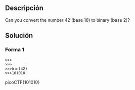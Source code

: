 ## Descripción
Can you convert the number 42 (base 10) to binary (base 2)?
## Solución 

### Forma 1 
```
>>>
>>>
>>>bin(42)
>>>101010
```

picoCTF{101010} 
